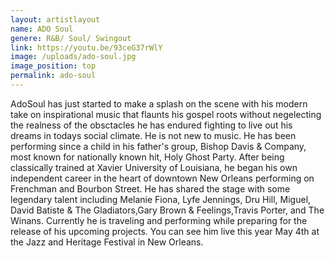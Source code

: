 ```yaml
---
layout: artistlayout
name: ADO Soul
genere: R&B/ Soul/ Swingout
link: https://youtu.be/93ceG37rWlY
image: /uploads/ado-soul.jpg
image_position: top
permalink: ado-soul
---
```

AdoSoul has just started to make a splash on the scene with his modern take on inspirational music that flaunts his gospel roots without negelecting the realness of the obsctacles he has endured fighting to live out his dreams in todays social climate. He is not new to music. He has been performing since a child in his father's group, Bishop Davis & Company, most known for nationally known hit, Holy Ghost Party. After being classically trained at Xavier University of Louisiana, he began his own independent career in the heart of downtown New Orleans performing on Frenchman and Bourbon Street. He has shared the stage with some legendary talent including Melanie Fiona, Lyfe Jennings, Dru Hill, Miguel, David Batiste & The Gladiators,Gary Brown & Feelings,Travis Porter, and The Winans. Currently he is traveling and performing while preparing for the release of his upcoming projects. You can see him live this year May 4th at the Jazz and Heritage Festival in New Orleans.